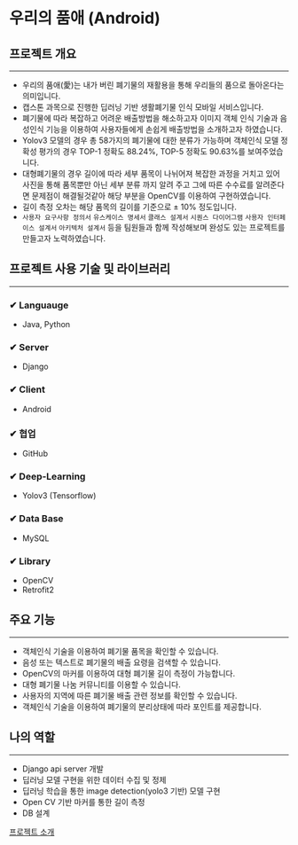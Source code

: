 # 우리의 품애 (Android)

## 프로젝트 개요

---

- 우리의 품애(愛)는 내가 버린 폐기물의 재활용을 통해 우리들의 품으로 돌아온다는 의미입니다.
- 캡스톤 과목으로 진행한 딥러닝 기반 생활폐기물 인식 모바일 서비스입니다.
- 폐기물에 따라 복잡하고 어려운 배출방법을 해소하고자 이미지 객체 인식 기술과 음성인식 기능을 이용하여 사용자들에게 손쉽게 배출방법을 소개하고자 하였습니다.
- Yolov3 모델의 경우 총 58가지의 폐기물에 대한 분류가 가능하며 객체인식 모델 정확성 평가의 경우 TOP-1 정확도 88.24%, TOP-5 정확도 90.63%를 보여주었습니다.
- 대형폐기물의 경우 길이에 따라 세부 품목이 나뉘어져 복잡한 과정을 거치고 있어 사진을 통해 품목뿐만 아닌 세부 분류 까지 알려 주고 그에 따른 수수료를 알려준다면 문제점이 해결될것같아 해당 부분을 OpenCV를 이용하여 구현하였습니다.
- 길이 측정 오차는 해당 품목의 길이를 기준으로 ± 10% 정도입니다.
- `사용자 요구사항 정의서` `유스케이스 명세서` `클래스 설계서` `시퀀스 다이어그램` `사용자 인터페이스 설계서` `아키텍처 설계서` 등을 팀원들과 함께 작성해보며 완성도 있는 프로젝트를 만들고자 노력하였습니다.

## 프로젝트 사용 기술 및 라이브러리

---

### ✔ Languauge

- Java, Python

### ✔ Server

- Django

### ✔ Client

- Android

### ✔ 협업

- GitHub

### ✔ Deep-Learning

- Yolov3 (Tensorflow)

### ✔ Data Base

- MySQL

### ✔ Library

- OpenCV
- Retrofit2

## 주요 기능

---

- 객체인식 기술을 이용하여 폐기물 품목을 확인할 수 있습니다.
- 음성 또는 텍스트로 폐기물의 배출 요령을 검색할 수 있습니다.
- OpenCV의 마커를 이용하여 대형 폐기물 길이 측정이 가능합니다.
- 대형 폐기물 나눔 커뮤니티를 이용할 수 있습니다.
- 사용자의 지역에 따른 폐기물 배출 관련 정보를 확인할 수 있습니다.
- 객체인식 기술을 이용하여 폐기물의 분리상태에 따라 포인트를 제공합니다.

## 나의 역할

---

- Django api server 개발
- 딥러닝 모델 구현을 위한 데이터 수집 및 정제
- 딥러닝 학습을 통한 image detection(yolo3 기반) 모델 구현
- Open CV 기반 마커를 통한 길이 측정
- DB 설계

[프로젝트 소개](https://foamy-kookaburra-ef9.notion.site/6908b2c2b54747c494d6f2a90c037223)
